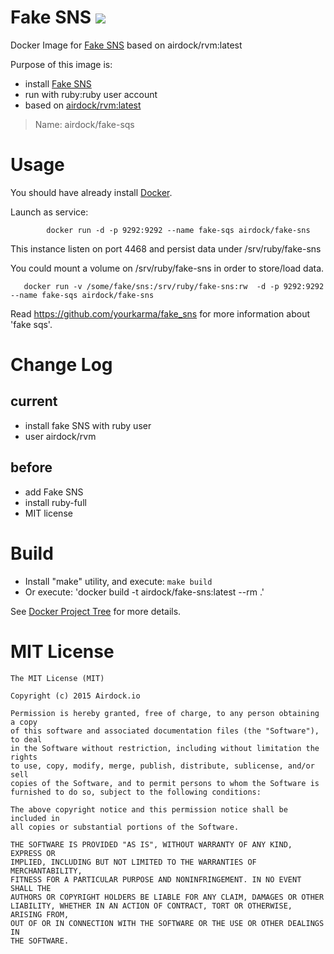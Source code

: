 # Fake SNS [![](https://images.microbadger.com/badges/image/airdock/fake-sns:latest.svg)](https://microbadger.com/images/airdock/fake-sns:latest "Get your own image badge on microbadger.com")

Docker Image for [Fake SNS](https://github.com/yourkarma/fake_sns) based on airdock/rvm:latest


Purpose of this image is:

- install [Fake SNS](https://github.com/yourkarma/fake_sns)
- run with ruby:ruby user account
- based on [airdock/rvm:latest](https://github.com/airdock-io/docker-rvm)


> Name: airdock/fake-sqs

# Usage

You should have already install [Docker](https://www.docker.com/).


Launch as service:

```
		docker run -d -p 9292:9292 --name fake-sqs airdock/fake-sns
```
This instance listen on port 4468 and persist data under /srv/ruby/fake-sns

You could mount a volume on /srv/ruby/fake-sns in order to store/load data.
```
   docker run -v /some/fake/sns:/srv/ruby/fake-sns:rw  -d -p 9292:9292 --name fake-sqs airdock/fake-sns
```

Read https://github.com/yourkarma/fake_sns for more information about 'fake sqs'.

# Change Log

## current
- install fake SNS with ruby user
- user airdock/rvm

## before
- add Fake SNS
- install ruby-full
- MIT license

# Build


- Install "make" utility, and execute: `make build`
- Or execute: 'docker build -t airdock/fake-sns:latest --rm .'

See [Docker Project Tree](https://github.com/airdock-io/docker-base/wiki/Docker-Project-Tree) for more details.


# MIT License

```
The MIT License (MIT)

Copyright (c) 2015 Airdock.io

Permission is hereby granted, free of charge, to any person obtaining a copy
of this software and associated documentation files (the "Software"), to deal
in the Software without restriction, including without limitation the rights
to use, copy, modify, merge, publish, distribute, sublicense, and/or sell
copies of the Software, and to permit persons to whom the Software is
furnished to do so, subject to the following conditions:

The above copyright notice and this permission notice shall be included in
all copies or substantial portions of the Software.

THE SOFTWARE IS PROVIDED "AS IS", WITHOUT WARRANTY OF ANY KIND, EXPRESS OR
IMPLIED, INCLUDING BUT NOT LIMITED TO THE WARRANTIES OF MERCHANTABILITY,
FITNESS FOR A PARTICULAR PURPOSE AND NONINFRINGEMENT. IN NO EVENT SHALL THE
AUTHORS OR COPYRIGHT HOLDERS BE LIABLE FOR ANY CLAIM, DAMAGES OR OTHER
LIABILITY, WHETHER IN AN ACTION OF CONTRACT, TORT OR OTHERWISE, ARISING FROM,
OUT OF OR IN CONNECTION WITH THE SOFTWARE OR THE USE OR OTHER DEALINGS IN
THE SOFTWARE.
```
